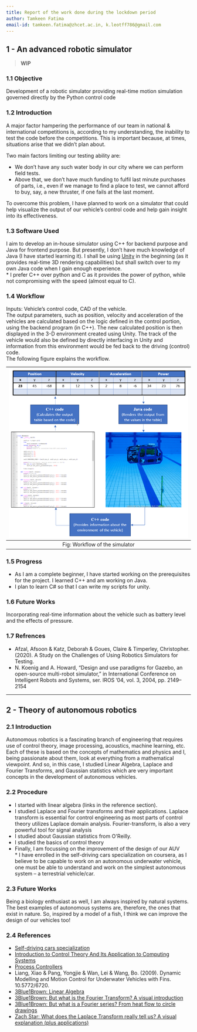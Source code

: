 ```yaml
---
title: Report of the work done during the lockdown period
author: Tamkeen Fatima
email-id: tamkeen.fatima@zhcet.ac.in, k.leotff786@gmail.com
---
```


## 1 - An advanced robotic simulator

> **WIP**

### 1.1 Objective

Development of a robotic simulator providing real-time motion simulation governed directly by the Python control code  

### 1.2 Introduction

A major factor hampering the performance of our team in national & international competitions is, according to my understanding, the inability to test the code before the competitions. This is important because, at times, situations arise that we didn’t plan about.  

Two main factors limiting our testing ability are:

- We don’t have any such water body in our city where we can perform field tests.
- Above that, we don’t have much funding to fulfil last minute purchases of parts, i.e., even if we manage to find a place to test, we cannot afford to buy, say, a new thruster, if one fails at the last moment.  

To overcome this problem, I have planned to work on a simulator that could help visualize the output of our vehicle’s control code and help gain insight into its effectiveness.

### 1.3 Software Used

I aim to develop an in-house simulator using C++ for backend purpose and Java for frontend purpose. But presently, I don’t have much knowledge of Java (I have started learning it). I shall be using [Unity](https://unity.com/) in the beginning (as it provides real-time 3D rendering capabilities) but shall switch over to my own Java code when I gain enough experience.  
\* I prefer C++ over python and C as it provides the power of python, while not compromising with the speed (almost equal to C).  

### 1.4 Workflow

Inputs: Vehicle’s control code, CAD of the vehicle.  
The output parameters, such as position, velocity and acceleration of the vehicles are calculated based on the logic defined in the control portion, using the backend program (in C++). The new calculated position is then displayed in the 3-D environment created using Unity. The track of the vehicle would also be defined by directly interfacing in Unity and information from this environment would be fed back to the driving (control) code.  
The following figure explains the workflow.  

| ![Workflow of the simulator](static/tamkeen_fatima_01_2019-20.png) |
| :---: |
| Fig: Workflow of the simulator |

### 1.5 Progress

- As I am a complete beginner, I have started working on the prerequisites for the project. I learned C++ and am working on Java.
- I plan to learn C# so that I can write my scripts for unity.  

### 1.6 Future Works

Incorporating real-time information about the vehicle such as battery level and the effects of pressure.  

### 1.7 Refrences

- Afzal, Afsoon & Katz, Deborah & Goues, Claire & Timperley, Christopher. (2020). A Study on the Challenges of Using Robotics Simulators for Testing.
- N. Koenig and A. Howard, “Design and use paradigms for Gazebo, an open-source multi-robot simulator,” in International Conference on Intelligent Robots and Systems, ser. IROS ’04, vol. 3, 2004, pp. 2149–2154  

---  

## 2 - Theory of autonomous robotics

### 2.1 Introduction

Autonomous robotics is a fascinating branch of engineering that requires use of control theory, image processing, acoustics, machine learning, etc. Each of these is based on the concepts of mathematics and physics and I, being passionate about them, look at everything from a mathematical viewpoint. And so, in this case, I studied Linear Algebra, Laplace and Fourier Transforms, and Gaussian statistics which are very important concepts in the development of autonomous vehicles.  

### 2.2 Procedure

- I started with linear algebra (links in the reference section).
- I studied Laplace and Fourier transforms and their applications. Laplace transform is essential for control engineering as most parts of control theory utilizes Laplace domain analysis. Fourier-transform, is also a very powerful tool for signal analysis
- I studied about Gaussian statistics from O'Reilly.
- I studied the basics of control theory
- Finally, I am focussing on the improvement of the design of our AUV  
\* I have enrolled in the self-driving cars specialization on coursera, as I believe to be capable to work on an autonomous underwater vehicle, one must be able to understand and work on the simplest autonomous system – a terrestrial vehicle/car.  

### 2.3 Future Works

Being a biology enthusiast as well, I am always inspired by natural systems. The best examples of autonomous systems are, therefore, the ones that exist in nature. So, inspired by a model of a fish, I think we can improve the design of our vehicles too!  

### 2.4 References

- [Self-driving cars specialization](https://www.coursera.org/specializations/self-driving-cars)
- [Introduction to Control Theory And Its Application to Computing Systems](https://www.cse.wustl.edu/~lu/papers/sigmetrics08_control.pdf)
- [Process Controllers](https://www.engineeringtoolbox.com/process-controllers-d_499.html)
- Liang, Xiao & Pang, Yongjie & Wan, Lei & Wang, Bo. (2009). Dynamic Modelling and Motion Control for Underwater Vehicles with Fins. 10.5772/6720.
- [3Blue1Brown: Linear Algebra](https://www.youtube.com/watch?v=kjBOesZCoqc&list=PL0-GT3co4r2y2YErbmuJw2L5tW4Ew2O5B&index=1)
- [3Blue1Brown: But what is the Fourier Transform? A visual introduction](https://www.youtube.com/watch?v=spUNpyF58BY&pbjreload=101)
- [3Blue1Brown: But what is a Fourier series? From heat flow to circle drawings](https://www.youtube.com/watch?v=r6sGWTCMz2k)
- [Zach Star: What does the Laplace Transform really tell us? A visual explanation (plus applications)](https://www.youtube.com/watch?v=n2y7n6jw5d0)
